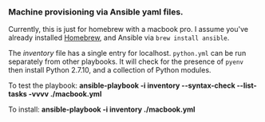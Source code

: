 ### Machine provisioning via Ansible yaml files.

Currently, this is just for homebrew with a macbook pro. I assume you've
already installed [Homebrew](http://brew.sh/), and Ansible via `brew install
ansible`.

The *inventory* file has a single entry for localhost.
`python.yml` can be run separately from other playbooks. It will check for
the presence of `pyenv` then install Python 2.7.10, and a collection of 
Python modules.

To test the playbook:
    **ansible-playbook -i inventory --syntax-check --list-tasks -vvvv ./macbook.yml**

To install:
    **ansible-playbook -i inventory ./macbook.yml**



